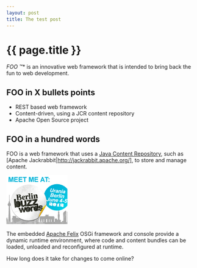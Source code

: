 ```yaml
---
layout: post
title: The test post
---
```


{{ page.title }}
===============

*FOO &trade;** is an innovative web framework that is intended to
bring back the fun to web development.

## FOO in X bullets points

* REST based web framework
* Content-driven, using a JCR content repository
* Apache Open Source project

## FOO in a hundred words

FOO is a web framework that uses a [Java Content Repository](http://en.wikipedia.org/wiki/JSR-170), such as [Apache Jackrabbit|http://jackrabbit.apache.org/], to store and manage content.

![bbuzz logo](/images/bb12_160x129.jpg "Meet me at Berlin Buzzwords")

The embedded [Apache Felix](http://felix.apache.org/)
 OSGi framework and console provide a dynamic runtime environment, where
code and content bundles can be loaded, unloaded and reconfigured at
runtime.

How long does it take for changes to come online?
